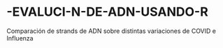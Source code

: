 # -EVALUCI-N-DE-ADN-USANDO-R
Comparación de strands de ADN sobre distintas variaciones de COVID e Influenza
